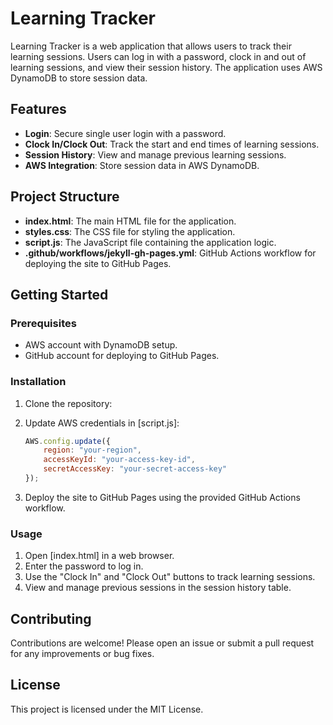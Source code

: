 # Learning Tracker

Learning Tracker is a web application that allows users to track their learning sessions. Users can log in with a password, clock in and out of learning sessions, and view their session history. The application uses AWS DynamoDB to store session data.

## Features

- **Login**: Secure single user login with a password.
- **Clock In/Clock Out**: Track the start and end times of learning sessions.
- **Session History**: View and manage previous learning sessions.
- **AWS Integration**: Store session data in AWS DynamoDB.

## Project Structure

- **index.html**: The main HTML file for the application.
- **styles.css**: The CSS file for styling the application.
- **script.js**: The JavaScript file containing the application logic.
- **.github/workflows/jekyll-gh-pages.yml**: GitHub Actions workflow for deploying the site to GitHub Pages.

## Getting Started

### Prerequisites

- AWS account with DynamoDB setup.
- GitHub account for deploying to GitHub Pages.

### Installation

1. Clone the repository:

2. Update AWS credentials in [script.js]:
    ```javascript
    AWS.config.update({
        region: "your-region",
        accessKeyId: "your-access-key-id",
        secretAccessKey: "your-secret-access-key"
    });
    ```

3. Deploy the site to GitHub Pages using the provided GitHub Actions workflow.

### Usage

1. Open [index.html] in a web browser.
2. Enter the password to log in.
3. Use the "Clock In" and "Clock Out" buttons to track learning sessions.
4. View and manage previous sessions in the session history table.

## Contributing

Contributions are welcome! Please open an issue or submit a pull request for any improvements or bug fixes.

## License

This project is licensed under the MIT License.